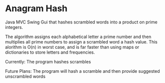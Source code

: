 # Anagram Hash
Java MVC Swing Gui that hashes scrambled words into a product on prime integers. 

The algorithm assigns each alphabetical letter a prime number and then multiplies all prime numbers to assign a scrambled word a hash value. This alorithm is O(n) in worst case, and is far faster than using maps or dictionaries to store letters and frequencies.

Currently: The program hashes scrambles

Future Plans: The program will hash a scramble and then provide suggested unscrambled words 
